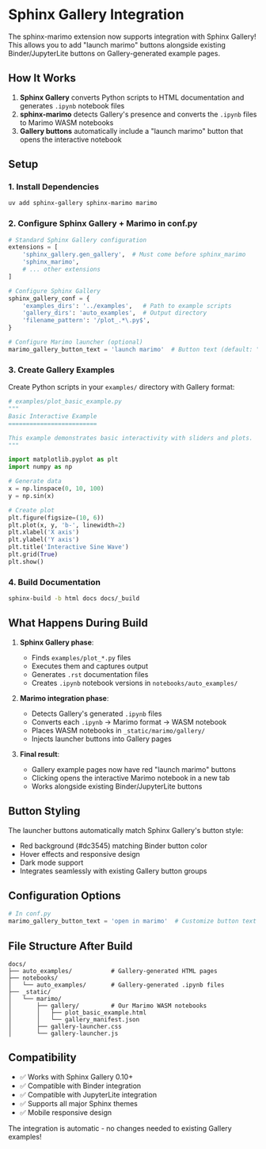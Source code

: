 # Sphinx Gallery Integration

The sphinx-marimo extension now supports integration with Sphinx Gallery! This allows you to add "launch marimo" buttons alongside existing Binder/JupyterLite buttons on Gallery-generated example pages.

## How It Works

1. **Sphinx Gallery** converts Python scripts to HTML documentation and generates `.ipynb` notebook files
2. **sphinx-marimo** detects Gallery's presence and converts the `.ipynb` files to Marimo WASM notebooks
3. **Gallery buttons** automatically include a "launch marimo" button that opens the interactive notebook

## Setup

### 1. Install Dependencies

```bash
uv add sphinx-gallery sphinx-marimo marimo
```

### 2. Configure Sphinx Gallery + Marimo in conf.py

```python
# Standard Sphinx Gallery configuration
extensions = [
    'sphinx_gallery.gen_gallery',  # Must come before sphinx_marimo
    'sphinx_marimo',
    # ... other extensions
]

# Configure Sphinx Gallery
sphinx_gallery_conf = {
    'examples_dirs': '../examples',   # Path to example scripts
    'gallery_dirs': 'auto_examples',  # Output directory
    'filename_pattern': '/plot_.*\.py$',
}

# Configure Marimo launcher (optional)
marimo_gallery_button_text = 'launch marimo'  # Button text (default: "launch marimo")
```

### 3. Create Gallery Examples

Create Python scripts in your `examples/` directory with Gallery format:

```python
# examples/plot_basic_example.py
"""
Basic Interactive Example
=========================

This example demonstrates basic interactivity with sliders and plots.
"""

import matplotlib.pyplot as plt
import numpy as np

# Generate data
x = np.linspace(0, 10, 100)
y = np.sin(x)

# Create plot
plt.figure(figsize=(10, 6))
plt.plot(x, y, 'b-', linewidth=2)
plt.xlabel('X axis')
plt.ylabel('Y axis')
plt.title('Interactive Sine Wave')
plt.grid(True)
plt.show()
```

### 4. Build Documentation

```bash
sphinx-build -b html docs docs/_build
```

## What Happens During Build

1. **Sphinx Gallery phase**:
   - Finds `examples/plot_*.py` files
   - Executes them and captures output
   - Generates `.rst` documentation files
   - Creates `.ipynb` notebook versions in `notebooks/auto_examples/`

2. **Marimo integration phase**:
   - Detects Gallery's generated `.ipynb` files
   - Converts each `.ipynb` → Marimo format → WASM notebook
   - Places WASM notebooks in `_static/marimo/gallery/`
   - Injects launcher buttons into Gallery pages

3. **Final result**:
   - Gallery example pages now have red "launch marimo" buttons
   - Clicking opens the interactive Marimo notebook in a new tab
   - Works alongside existing Binder/JupyterLite buttons

## Button Styling

The launcher buttons automatically match Sphinx Gallery's button style:
- Red background (#dc3545) matching Binder button color
- Hover effects and responsive design
- Dark mode support
- Integrates seamlessly with existing Gallery button groups

## Configuration Options

```python
# In conf.py
marimo_gallery_button_text = 'open in marimo'  # Customize button text
```

## File Structure After Build

```
docs/
├── auto_examples/           # Gallery-generated HTML pages
├── notebooks/
│   └── auto_examples/       # Gallery-generated .ipynb files
├── _static/
│   └── marimo/
│       ├── gallery/         # Our Marimo WASM notebooks
│       │   ├── plot_basic_example.html
│       │   └── gallery_manifest.json
│       ├── gallery-launcher.css
│       └── gallery-launcher.js
```

## Compatibility

- ✅ Works with Sphinx Gallery 0.10+
- ✅ Compatible with Binder integration
- ✅ Compatible with JupyterLite integration
- ✅ Supports all major Sphinx themes
- ✅ Mobile responsive design

The integration is automatic - no changes needed to existing Gallery examples!